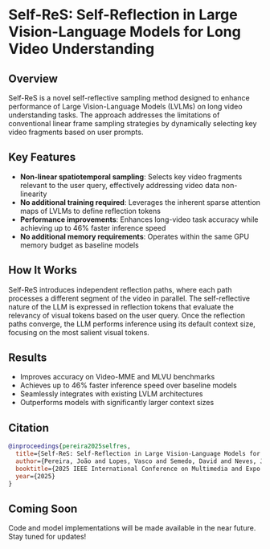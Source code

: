 # Self-ReS: Self-Reflection in Large Vision-Language Models for Long Video Understanding

## Overview

Self-ReS is a novel self-reflective sampling method designed to enhance performance of Large Vision-Language Models (LVLMs) on long video understanding tasks. The approach addresses the limitations of conventional linear frame sampling strategies by dynamically selecting key video fragments based on user prompts.

## Key Features

- **Non-linear spatiotemporal sampling**: Selects key video fragments relevant to the user query, effectively addressing video data non-linearity
- **No additional training required**: Leverages the inherent sparse attention maps of LVLMs to define reflection tokens
- **Performance improvements**: Enhances long-video task accuracy while achieving up to 46% faster inference speed
- **No additional memory requirements**: Operates within the same GPU memory budget as baseline models

## How It Works

Self-ReS introduces independent reflection paths, where each path processes a different segment of the video in parallel. The self-reflective nature of the LLM is expressed in reflection tokens that evaluate the relevancy of visual tokens based on the user query. Once the reflection paths converge, the LLM performs inference using its default context size, focusing on the most salient visual tokens.

## Results

- Improves accuracy on Video-MME and MLVU benchmarks
- Achieves up to 46% faster inference speed over baseline models
- Seamlessly integrates with existing LVLM architectures
- Outperforms models with significantly larger context sizes

## Citation

```bibtex
@inproceedings{pereira2025selfres,
  title={Self-ReS: Self-Reflection in Large Vision-Language Models for Long Video Understanding},
  author={Pereira, João and Lopes, Vasco and Semedo, David and Neves, João},
  booktitle={2025 IEEE International Conference on Multimedia and Expo (ICME)},
  year={2025}
}
```

## Coming Soon

Code and model implementations will be made available in the near future. Stay tuned for updates!
